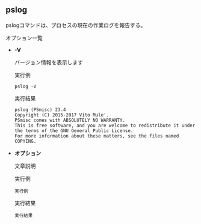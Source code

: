 [](ファイル名はコマンド名.md)
## pslog
pslogコマンドは、プロセスの現在の作業ログを報告する。

オプション一覧


- **-V**
  
  バージョン情報を表示します

  実行例 [](変更しない)
  
  ```
  pslog -V
  ```


  実行結果　[](変更しない)


  ```
  pslog (PSmisc) 23.4
  Copyright (C) 2015-2017 Vito Mule'.
  PSmisc comes with ABSOLUTELY NO WARRANTY.
  This is free software, and you are welcome to redistribute it under
  the terms of the GNU General Public License.
  For more information about these matters, see the files named COPYING.
  ```
- **オプション** 
    
  文章説明
  
  実行例　[](変更しない)
  
  ```
  実行例
  ```


  実行結果　[](変更しない)


  ```
  実行結果
  ```